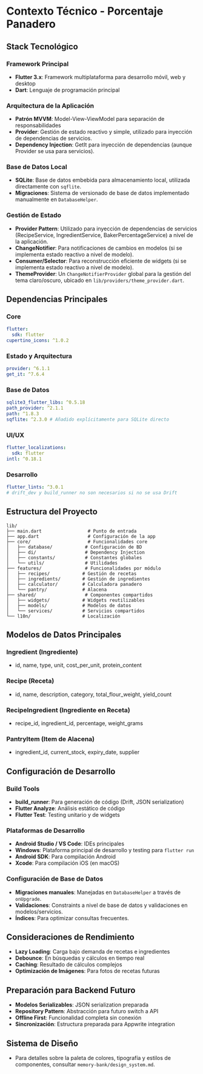 # Contexto Técnico - Porcentaje Panadero

## Stack Tecnológico

### Framework Principal
- **Flutter 3.x**: Framework multiplataforma para desarrollo móvil, web y desktop
- **Dart**: Lenguaje de programación principal

### Arquitectura de la Aplicación
- **Patrón MVVM**: Model-View-ViewModel para separación de responsabilidades
- **Provider**: Gestión de estado reactivo y simple, utilizado para inyección de dependencias de servicios.
- **Dependency Injection**: GetIt para inyección de dependencias (aunque Provider se usa para servicios).

### Base de Datos Local
- **SQLite**: Base de datos embebida para almacenamiento local, utilizada directamente con `sqflite`.
- **Migraciones**: Sistema de versionado de base de datos implementado manualmente en `DatabaseHelper`.

### Gestión de Estado
- **Provider Pattern**: Utilizado para inyección de dependencias de servicios (RecipeService, IngredientService, BakerPercentageService) a nivel de la aplicación.
- **ChangeNotifier**: Para notificaciones de cambios en modelos (si se implementa estado reactivo a nivel de modelo).
- **Consumer/Selector**: Para reconstrucción eficiente de widgets (si se implementa estado reactivo a nivel de modelo).
- **ThemeProvider**: Un `ChangeNotifierProvider` global para la gestión del tema claro/oscuro, ubicado en `lib/providers/theme_provider.dart`.

## Dependencias Principales

### Core
```yaml
flutter:
  sdk: flutter
cupertino_icons: ^1.0.2
```

### Estado y Arquitectura
```yaml
provider: ^6.1.1
get_it: ^7.6.4
```

### Base de Datos
```yaml
sqlite3_flutter_libs: ^0.5.18
path_provider: ^2.1.1
path: ^1.8.3
sqflite: ^2.3.0 # Añadido explícitamente para SQLite directo
```

### UI/UX
```yaml
flutter_localizations:
  sdk: flutter
intl: ^0.18.1
```

### Desarrollo
```yaml
flutter_lints: ^3.0.1
# drift_dev y build_runner no son necesarios si no se usa Drift
```

## Estructura del Proyecto

```
lib/
├── main.dart                 # Punto de entrada
├── app.dart                  # Configuración de la app
├── core/                     # Funcionalidades core
│   ├── database/            # Configuración de BD
│   ├── di/                  # Dependency Injection
│   ├── constants/           # Constantes globales
│   └── utils/               # Utilidades
├── features/                # Funcionalidades por módulo
│   ├── recipes/            # Gestión de recetas
│   ├── ingredients/        # Gestión de ingredientes
│   ├── calculator/         # Calculadora panadero
│   └── pantry/             # Alacena
├── shared/                  # Componentes compartidos
│   ├── widgets/            # Widgets reutilizables
│   ├── models/             # Modelos de datos
│   └── services/           # Servicios compartidos
└── l10n/                   # Localización
```

## Modelos de Datos Principales

### Ingredient (Ingrediente)
- id, name, type, unit, cost_per_unit, protein_content

### Recipe (Receta) 
- id, name, description, category, total_flour_weight, yield_count

### RecipeIngredient (Ingrediente en Receta)
- recipe_id, ingredient_id, percentage, weight_grams

### PantryItem (Item de Alacena)
- ingredient_id, current_stock, expiry_date, supplier

## Configuración de Desarrollo

### Build Tools
- **build_runner**: Para generación de código (Drift, JSON serialization)
- **Flutter Analyze**: Análisis estático de código
- **Flutter Test**: Testing unitario y de widgets

### Plataformas de Desarrollo
- **Android Studio / VS Code**: IDEs principales
- **Windows**: Plataforma principal de desarrollo y testing para `flutter run`
- **Android SDK**: Para compilación Android
- **Xcode**: Para compilación iOS (en macOS)

### Configuración de Base de Datos
- **Migraciones manuales**: Manejadas en `DatabaseHelper` a través de `onUpgrade`.
- **Validaciones**: Constraints a nivel de base de datos y validaciones en modelos/servicios.
- **Índices**: Para optimizar consultas frecuentes.

## Consideraciones de Rendimiento
- **Lazy Loading**: Carga bajo demanda de recetas e ingredientes
- **Debounce**: En búsquedas y cálculos en tiempo real
- **Caching**: Resultado de cálculos complejos
- **Optimización de Imágenes**: Para fotos de recetas futuras

## Preparación para Backend Futuro
- **Modelos Serializables**: JSON serialization preparada
- **Repository Pattern**: Abstracción para futuro switch a API
- **Offline First**: Funcionalidad completa sin conexión
- **Sincronización**: Estructura preparada para Appwrite integration

## Sistema de Diseño
- Para detalles sobre la paleta de colores, tipografía y estilos de componentes, consultar `memory-bank/design_system.md`.
